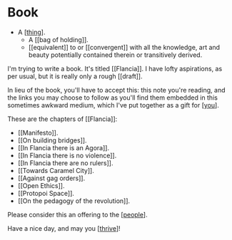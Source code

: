 # Book

- A [[thing]].
  - A [[bag of holding]].
  - [[equivalent]] to or [[convergent]] with all the knowledge, art and beauty potentially contained therein or transitively derived.

I'm trying to write a book. It's titled [[Flancia]]. I have lofty aspirations, as per usual, but it is really only a rough [[draft]].

In lieu of the book, you'll have to accept this: this note you're reading, and the links you may choose to follow as you'll find them embedded in this sometimes awkward medium, which I've put together as a gift for [[you]]. 

These are the chapters of [[Flancia]]:

- [[Manifesto]].
- [[On building bridges]].
- [[In Flancia there is an Agora]].
- [[In Flancia there is no violence]].
- [[In Flancia there are no rulers]].
- [[Towards Caramel City]].
- [[Against gag orders]].
- [[Open Ethics]].
- [[Protopoi Space]].
- [[On the pedagogy of the revolution]].

Please consider this an offering to the [[people]].

Have a nice day, and may you [[thrive]]!


[//begin]: # "Autogenerated link references for markdown compatibility"
[thing]: thing "Thing"
[you]: you "You"
[people]: people "People"
[thrive]: thrive "Thrive"
[//end]: # "Autogenerated link references"